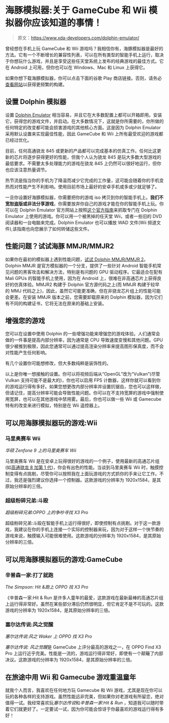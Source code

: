 # 海豚模拟器:关于 GameCube 和 Wii 模拟器你应该知道的事情！

> 原文：<https://www.xda-developers.com/dolphin-emulator/>

曾经想在手机上玩 GameCube 和 Wii 游戏吗？我相信你有，海豚模拟器是最好的方法。它有一个不断增长的兼容性列表，可以在所有类型的智能手机上运行，取决于你想玩什么游戏，并且是享受这些任天堂系统上发布的经典游戏的最佳方式。它在 Android 上可用，但你也可以在 Windows、Mac 和 Linux 上获得它。

如果你想下载海豚模拟器，你可以点击下面的谷歌 Play 商店链接。否则，请务必[查看网站](https://dolphin-emu.org/download/)以获得更频繁的构建。

## 设置 Dolphin 模拟器

设置 [Dolphin Emulator](https://play.google.com/store/apps/details?id=org.dolphinemu.dolphinemu) 相当容易，并且它在大多数配置上都可以开箱即用。安装它，获得您的游戏文件，并启动。在大多数情况下，这就是你所需要的，你所做的任何特定的改变都可能会损害游戏的其他核心方面。这是因为 Dolphin Emulator 采用默认设置来实现最佳性能，因此 GameCube 和 Wii 上所有最受欢迎的游戏都已经过优化。

目前，任何高通骁龙 845 或更新的产品都可以完成基本的仿真工作。任何比这更新的芯片将逐步获得更好的性能，但我个人认为骁龙 845 是玩大多数大型游戏的最低要求。不需要太多处理能力的游戏在骁龙 845 上仍然可以很好地运行，但你也应该注意热量调节。

热节流是指当你的手机为了降温而减少它完成的工作量，这可能会随着你的手机变热而对性能产生不利影响。使用目前市场上最好的安卓手机或多或少就足够了。

一旦你设置好海豚模拟器，你需要把你的游戏 iso 拷贝到你的智能手机上。**我们不宽恕盗版或非法分享游戏**，你需要放弃你自己的游戏才能在你的智能手机上玩。你可以在 Dolphin Emulator 官方网站上按照[这个官方指南](https://dolphin-emu.org/docs/guides/ripping-games/)来抓取专门在 Dolphin Emulator 上使用的游戏。你可以用一个被黑掉的任天堂 Wii，或者一些旧的 DVD 阅读器和一台电脑来完成。Dolphin Emulator 也可以播放 WAD 文件(Wii 频道文件),该指南也向您展示了如何转储这些文件。

## 性能问题？试试海豚 MMJR/MMJR2

如果你在最初的模拟器上遇到性能问题，[试试 Dolphin MMJR/MMJR 2](https://github.com/Bankaimaster999)。Dolphin MMJR 是官方模拟器的一个分支，提供了一些针对 Android 智能手机常见问题的黑客攻击和解决方法，特别是有问题的 GPU 驱动程序。它最适合在配有 Mali GPUs 的智能手机上使用，因为在 Android 上，很难在非高通芯片上获得良好的仿真体验。MMJR2 构建于 Dolphin 官方源代码之上(而 MMJR 构建于较早的 MMJ 代码之上)，因此，虽然它可能更准确，但在非骁龙芯片组上的性能可能会更差。在安装 MMJR 版本之前，您需要卸载原来的 Dolphin 模拟器，因为它们有不同的构建证书，它将无法在原来的基础上安装。

## 增强您的游戏

您可以在设置中使用 Dolphin 的一些增强功能来增强您的游戏体验。人们通常会做的一件事是提高内部分辨率，因为通常是 CPU 导致速度变慢和其他问题。GPU 很少被推到极限，因此您通常可以通过提高渲染分辨率来提高图形保真度，而不会对性能产生任何影响。

有几个设置你可能想修改，但大多数纯粹是装饰性的。

以上是你唯一想接触的设置。你可以将视频后端从“OpenGL”改为“Vulkan”(尽管 Vulkan 支持可能不是最大的)，你也可以启用 FPS 计数器，这样你就可以看到你的游戏运行得有多好。如果您想更改内部分辨率并设置抗锯齿，您也可以这样做，但请记住，提高分辨率可能会导致性能问题。你可以在不支持宽屏的游戏中强制使用宽屏，也可以在其他游戏中禁用雾。最后，你也可以做一些 Wii 或 Gamecube 特有的改变来进行模拟，特别是在 Wii 遥控器上。

## 可以用海豚模拟器玩的游戏:Wii

### 马里奥赛车 Wii

*华硕 Zenfone 9 上的马里奥赛车 Wii*

马里奥赛车 Wii 是在安卓上玩得很好的游戏的一个例子，使用最新的高通芯片组(如[高通骁龙 8 加第 1 代](https://www.xda-developers.com/qualcomm-snapdragon-8-plus-gen-1/))，你会有出色的性能。当谈到马里奥赛车 Wii 时，触摸控制变得有点挑剔，尽管你可以按照我在上面玩游戏的方式抓你的手来让它工作。不过，我还是强烈建议你选择一个控制器。这款游戏的分辨率为 1920x1584，是其原始分辨率的三倍。

### 超级粉碎兄弟:斗殴

*超级粉碎兄弟:OPPO 上的争吵寻找 X3 Pro*

超级粉碎兄弟:斗殴在智能手机上运行得很好，即使控制有点挑剔。对于这一款游戏，我建议在你的手机上连接一个实际的控制器来玩，因为对于这样一个快节奏的游戏来说，触摸输入可能很难使用。这款游戏的分辨率为 1920x1584，是其原始分辨率的三倍。

## 可以用海豚模拟器玩的游戏:GameCube

### 辛普森一家:打了就跑

*The Simpson: Hit &跑上 OPPO 找 X3 Pro*

《辛普森一家:Hit & Run 是许多人童年的最爱，这款游戏在最新最棒的高通芯片组上运行得非常好。虽然在某些部分滞后仍然很明显，但它肯定不是不可玩的。这款游戏的分辨率为 1920x1584，是其原始分辨率的三倍。

### 塞尔达传说:风之觉醒

*塞尔达传说:风之 Waker 上 OPPO 找 X3 Pro*

*塞尔达传说:* *风之觉醒*是 GameCube 上评分最高的游戏之一，在 OPPO Find X3 Pro 上运行近乎完美。性能是一流的，游戏运行得非常好，即使有一个颠簸了内部决议。这款游戏的分辨率为 1920x1584，是其原始分辨率的三倍。

## 在旅途中用 Wii 和 Gamecube 游戏重温童年

就我个人而言，我喜欢在任何地方玩 Gamecube 和 Wii 游戏，尤其是现在你可以玩的各种各样的支持游戏。虽然性能远非完美，但如果你对老游戏有所留恋，绝对值得一试。我经常喜欢玩*塞尔达传说*和*辛普森一家:Hit & Run* ，知道我可以随时带着它们就更好了。一定要试一试，因为你可能会惊讶于你最喜欢的游戏运行得有多好！